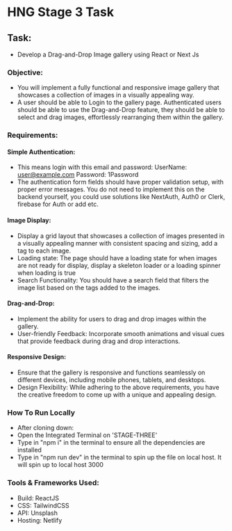 # HNG Stage 3 Task

## Task: 
- Develop a Drag-and-Drop Image gallery using React or Next Js

### Objective: 
- You will implement a fully functional and responsive image gallery that showcases a collection of images in a visually appealing way.
- A user should be able to Login to the gallery page. Authenticated users should be able to use the Drag-and-Drop feature, they should be able to select and drag images, effortlessly rearranging them within the gallery.

### Requirements:

#### Simple Authentication: 
- This means login with this email and password:
UserName: user@example.com
Password: 1Password
- The authentication form fields should have proper validation setup, with proper error messages. You do not need to implement this on the backend yourself, you could use solutions like NextAuth, Auth0 or Clerk, firebase for Auth or add etc.

#### Image Display:
- Display a grid layout that showcases a collection of images presented in a visually appealing manner with consistent spacing and sizing, add a tag to each image.
- Loading state:
The page should have a loading state for when images are not ready for display, display a skeleton loader or a loading spinner when loading is true
- Search Functionality:
You should have a search field that filters the image list based on the tags added to the images.

#### Drag-and-Drop:
- Implement the ability for users to drag and drop images within the gallery.
- User-friendly Feedback:
Incorporate smooth animations and visual cues that provide feedback during drag and drop interactions.

#### Responsive Design:
- Ensure that the gallery is responsive and functions seamlessly on different devices, including mobile phones, tablets, and desktops.
- Design Flexibility:
While adhering to the above requirements, you have the creative freedom to come up with a unique and appealing design.


### How To Run Locally
- After cloning down:
- Open the Integrated Terminal on 'STAGE-THREE'
- Type in "npm i" in the terminal to ensure all the dependencies are installed
- Type in "npm run dev" in the terminal to spin up the file on local host. It will spin up to local host 3000

### Tools & Frameworks Used:

- Build: ReactJS
- CSS: TailwindCSS
- API: Unsplash
- Hosting: Netlify
